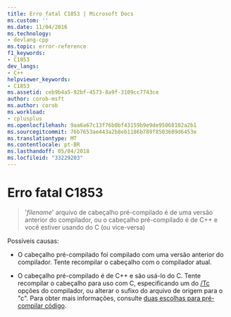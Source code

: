 ```yaml
---
title: Erro fatal C1853 | Microsoft Docs
ms.custom: ''
ms.date: 11/04/2016
ms.technology:
- devlang-cpp
ms.topic: error-reference
f1_keywords:
- C1853
dev_langs:
- C++
helpviewer_keywords:
- C1853
ms.assetid: ceb9b4a5-92bf-4573-8a9f-3109cc7743ce
author: corob-msft
ms.author: corob
ms.workload:
- cplusplus
ms.openlocfilehash: 9aa6a67c13f76b0bf43159b9e9de95068102a2b1
ms.sourcegitcommit: 76b7653ae443a2b8eb1186b789f8503609d6453e
ms.translationtype: MT
ms.contentlocale: pt-BR
ms.lasthandoff: 05/04/2018
ms.locfileid: "33229203"
---
```

# <a name="fatal-error-c1853"></a>Erro fatal C1853
  
> '*filename*' arquivo de cabeçalho pré-compilado é de uma versão anterior do compilador, ou o cabeçalho pré-compilado é de C++ e você estiver usando do C (ou vice-versa)  
  
Possíveis causas:  
  
-   O cabeçalho pré-compilado foi compilado com uma versão anterior do compilador. Tente recompilar o cabeçalho com o compilador atual.  
  
-   O cabeçalho pré-compilado é de C++ e são usá-lo do C. Tente recompilar o cabeçalho para uso com C, especificando um do [/Tc](../../build/reference/tc-tp-tc-tp-specify-source-file-type.md) opções do compilador, ou alterar o sufixo do arquivo de origem para o "c". Para obter mais informações, consulte [duas escolhas para pré-compilar código](../../build/reference/creating-precompiled-header-files.md#two-choices-for-precompiling-code).